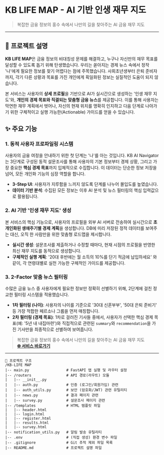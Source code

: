 # KB LIFE MAP - AI 기반 인생 재무 지도

> 복잡한 금융 정보의 홍수 속에서 나만의 길을 찾아주는 AI 금융 재무 지도

---

## 📖 프로젝트 설명

**KB LIFE MAP**은 금융 정보의 비대칭성 문제를 해결하고, 누구나 자신만의 재무 목표를 달성할 수 있도록 돕기 위해 탄생했습니다. 우리는 쏟아지는 경제 뉴스 속에서 정작 '나'에게 필요한 정보를 찾기 어렵다는 점에 주목했습니다. 사회초년생부터 은퇴 준비자까지, 각기 다른 상황과 목표를 가진 개인에게 획일화된 정보는 실질적인 도움이 되지 않습니다.

본 서비스는 사용자의 **상세 프로필**을 기반으로 AI가 실시간으로 생성하는 '인생 재무 지도'와, **개인의 경제 목표와 직결되는 맞춤형 금융 뉴스**를 제공합니다. 이를 통해 사용자는 막연한 재무 계획에서 벗어나, 자신의 현재 위치를 명확히 인지하고 다음 단계로 나아가기 위한 구체적이고 실행 가능한(Actionable) 가이드를 얻을 수 있습니다.

## ✨ 주요 기능

### 1. 동적 사용자 프로파일링 시스템

사용자의 금융 여정을 안내하기 위한 첫 단계는 '나'를 아는 것입니다. KB AI Navigator는 3단계로 구성된 동적 설문조사를 통해 사용자의 기본 정보부터 경제 상황, 그리고 가장 중요한 **핵심 경제 목표**까지 입체적으로 수집합니다. 이 데이터는 단순한 정보 저장을 넘어, 모든 개인화 기능의 심장 역할을 합니다.

* **3-Step UI**: 사용자가 지루함을 느끼지 않도록 단계를 나누어 몰입도를 높였습니다.
* **데이터 기반 분석**: 수집된 모든 정보는 이후 AI 분석 및 뉴스 필터링의 핵심 입력값으로 활용됩니다.

### 2. AI 기반 '인생 재무 지도' 생성

본 서비스의 핵심 기능으로, 사용자의 프로필을 외부 AI 서버로 전송하여 실시간으로 **초개인화된 생애주기별 경제 계획**을 생성합니다. DB에 미리 저장된 정적 데이터를 보여주는 대신, 오직 한 사람만을 위한 맞춤형 로드맵을 제시합니다.

* **실시간 생성**: 설문조사를 제출하거나 수정할 때마다, 현재 시점의 프로필을 반영한 최신 재무 지도를 동적으로 생성합니다.
* **구체적인 실행 계획**: '20대 후반에는 월 소득의 10%를 단기 적금에 납입하세요' 와 같이, 각 연령대별로 실천 가능한 구체적인 가이드를 제공합니다.

### 3. 2-Factor 맞춤 뉴스 필터링

수많은 금융 뉴스 중 사용자에게 필요한 정보만 정확히 선별하기 위해, 2단계에 걸친 정교한 필터링 시스템을 적용했습니다.

* **1차 필터링 (나이)**: 사용자의 나이를 기준으로 '30대 신혼부부', '50대 은퇴 준비기' 등 가장 적합한 페르소나 그룹을 먼저 매칭합니다.
* **2차 필터링 (경제 목표)**: 1차로 걸러진 기사들 중에서, 사용자가 선택한 핵심 경제 목표(예: '5년 내 내집마련')와 직접적으로 관련된 `summary`와 `recommendation`을 가진 기사만을 최종적으로 선별하여 보여줍니다.




> 복잡한 금융 정보의 홍수 속에서 나만의 길을 찾아주는 AI 금융 재무 지도  
> **[🌐 서비스 바로가기](http://www.lifefinance.asia/)**

---



```
📁 프로젝트 구조
/KB-LIFE MAP
|-- main.py                 # FastAPI 앱 실행 및 라우터 설정
|-- /routers                # API 경로(라우트) 모듈
|   |-- __init__.py
|   |-- auth.py             # 인증 (로그인/회원가입) 관련
|   |-- auth_utils.py       # 보안 (암호화/JWT) 관련 유틸리티
|   |-- news.py             # 결과 페이지 관련
|   |-- survey.py           # 설문조사 페이지 관련
|-- /templates              # HTML 템플릿 파일
|   |-- header.html
|   |-- login.html
|   |-- register.html
|   |-- results.html
|   |-- survey.html
|-- notification_utils.py   # 알림 발송 유틸리티
|-- .env                    # (직접 생성) 환경 변수 파일
|-- .gitignore              # Git 추적 제외 파일 목록
|-- README.md               # 프로젝트 설명 파일
```


